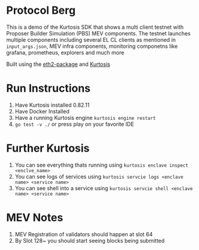 # Protocol Berg

This is a demo of the Kurtosis SDK that shows a multi client testnet with Proposer Builder Simulation (PBS) MEV components. The testnet 
launches multiple components including several EL CL clients as mentioned in `input_args.json`, MEV infra components, monitoring componetns
like grafana, prometheus, explorers and much more

Built using the [eth2-package](https://github.com/kurtosis-tech/eth2-package) and [Kurtosis](https://docs.kurtosis.com/)

# Run Instructions

1. Have Kurtosis installed 0.82.11
2. Have Docker Installed
3. Have a running Kurtosis engine `kurtosis engine restart`
4. `go test -v ./` or press play on your favorite IDE

# Further Kurtosis

1. You can see everything thats running using `kurtosis enclave inspect <enclve_name>`
2. You can see logs of services using `kurtosis servcie logs <enclave name> <service name>`
3. You can see shell into a service using `kurtosis servcie shell <enclave name> <service name>`

# MEV Notes

1. MEV Registration of validators should happen at slot 64
2. By Slot 128~ you should start seeing blocks being submitted